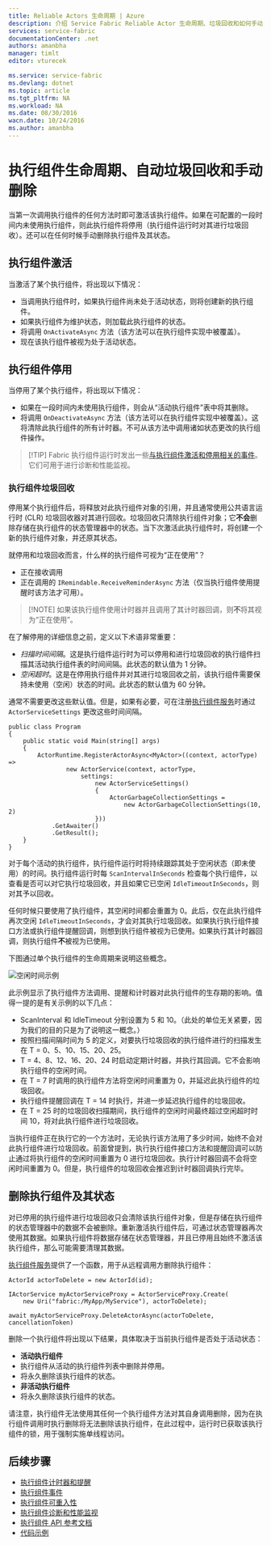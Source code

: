 ```yaml
---
title: Reliable Actors 生命周期 | Azure
description: 介绍 Service Fabric Reliable Actor 生命周期、垃圾回收和如何手动删除执行组件及其状态
services: service-fabric
documentationCenter: .net
authors: amanbha
manager: timlt
editor: vturecek

ms.service: service-fabric
ms.devlang: dotnet
ms.topic: article
ms.tgt_pltfrm: NA
ms.workload: NA
ms.date: 08/30/2016
wacn.date: 10/24/2016
ms.author: amanbha
---
```


# 执行组件生命周期、自动垃圾回收和手动删除
当第一次调用执行组件的任何方法时即可激活该执行组件。如果在可配置的一段时间内未使用执行组件，则此执行组件将停用（执行组件运行时对其进行垃圾回收）。还可以在任何时候手动删除执行组件及其状态。

## 执行组件激活

当激活了某个执行组件，将出现以下情况：

- 当调用执行组件时，如果执行组件尚未处于活动状态，则将创建新的执行组件。
- 如果执行组件为维护状态，则加载此执行组件的状态。
- 将调用 `OnActivateAsync` 方法（该方法可以在执行组件实现中被覆盖）。
- 现在该执行组件被视为处于活动状态。

## 执行组件停用

当停用了某个执行组件，将出现以下情况：

- 如果在一段时间内未使用执行组件，则会从“活动执行组件”表中将其删除。
- 将调用 `OnDeactivateAsync` 方法（该方法可以在执行组件实现中被覆盖）。这将清除此执行组件的所有计时器。不可从该方法中调用诸如状态更改的执行组件操作。

> [!TIP] Fabric 执行组件运行时发出一些[与执行组件激活和停用相关的事件](./service-fabric-reliable-actors-diagnostics.md#actor-activation-and-deactivation-events)。它们可用于进行诊断和性能监视。

### 执行组件垃圾回收
停用某个执行组件后，将释放对此执行组件对象的引用，并且通常使用公共语言运行时 (CLR) 垃圾回收器对其进行回收。垃圾回收只清除执行组件对象；它**不会**删除存储在执行组件的状态管理器中的状态。当下次激活此执行组件时，将创建一个新的执行组件对象，并还原其状态。

就停用和垃圾回收而言，什么样的执行组件可视为“正在使用”？

- 正在接收调用
- 正在调用的 `IRemindable.ReceiveReminderAsync` 方法（仅当执行组件使用提醒时该方法才可用）。

> [!NOTE] 如果该执行组件使用计时器并且调用了其计时器回调，则**不**将其视为“正在使用”。

在了解停用的详细信息之前，定义以下术语非常重要：

- *扫描时间间隔*。这是执行组件运行时为可以停用和进行垃圾回收的执行组件扫描其活动执行组件表的时间间隔。此状态的默认值为 1 分钟。
- *空闲超时*。这是在停用执行组件并对其进行垃圾回收之前，该执行组件需要保持未使用（空闲）状态的时间。此状态的默认值为 60 分钟。

通常不需要更改这些默认值。但是，如果有必要，可在注册[执行组件服务](./service-fabric-reliable-actors-platform.md)时通过 `ActorServiceSettings` 更改这些时间间隔。

	public class Program
	{
	    public static void Main(string[] args)
	    {
	        ActorRuntime.RegisterActorAsync<MyActor>((context, actorType) =>
	                new ActorService(context, actorType,
	                    settings:
	                        new ActorServiceSettings()
	                        {
	                            ActorGarbageCollectionSettings =
	                                new ActorGarbageCollectionSettings(10, 2)
	                        }))
	            .GetAwaiter()
	            .GetResult();
	    }
	}

对于每个活动的执行组件，执行组件运行时将持续跟踪其处于空闲状态（即未使用）的时间。执行组件运行时每 `ScanIntervalInSeconds` 检查每个执行组件，以查看是否可以对它执行垃圾回收，并且如果它已空闲 `IdleTimeoutInSeconds`，则对其予以回收。

任何时候只要使用了执行组件，其空闲时间都会重置为 0。此后，仅在此执行组件再次空闲 `IdleTimeoutInSeconds`，才会对其执行垃圾回收。如果执行执行组件接口方法或执行组件提醒回调，则想到执行组件被视为已使用。如果执行其计时器回调，则执行组件**不**被视为已使用。

下图通过单个执行组件的生命周期来说明这些概念。

![空闲时间示例][1]

此示例显示了执行组件方法调用、提醒和计时器对此执行组件的生存期的影响。值得一提的是有关示例的以下几点：

- ScanInterval 和 IdleTimeout 分别设置为 5 和 10。（此处的单位无关紧要，因为我们的目的只是为了说明这一概念。）
- 按照扫描间隔时间为 5 的定义，对要执行垃圾回收的执行组件进行的扫描发生在 T = 0、5、10、15、20、25。
- T = 4、8、12、16、20、24 时启动定期计时器，并执行其回调。它不会影响执行组件的空闲时间。
- 在 T = 7 时调用的执行组件方法将空闲时间重置为 0，并延迟此执行组件的垃圾回收。
- 执行组件提醒回调在 T = 14 时执行，并进一步延迟执行组件的垃圾回收。
- 在 T = 25 时的垃圾回收扫描期间，执行组件的空闲时间最终超过空闲超时时间 10，将对此执行组件进行垃圾回收。

当执行组件正在执行它的一个方法时，无论执行该方法用了多少时间，始终不会对此执行组件进行垃圾回收。前面曾提到，执行执行组件接口方法和提醒回调可以防止通过将执行组件的空闲时间重置为 0 进行垃圾回收。执行计时器回调不会将空闲时间重置为 0。但是，执行组件的垃圾回收会推迟到计时器回调执行完毕。

## 删除执行组件及其状态

对已停用的执行组件进行垃圾回收只会清除该执行组件对象，但是存储在执行组件的状态管理器中的数据不会被删除。重新激活执行组件后，可通过状态管理器再次使用其数据。如果执行组件将数据存储在状态管理器，并且已停用且始终不激活该执行组件，那么可能需要清理其数据。

[执行组件服务](./service-fabric-reliable-actors-platform.md)提供了一个函数，用于从远程调用方删除执行组件：

	ActorId actorToDelete = new ActorId(id);
	
	IActorService myActorServiceProxy = ActorServiceProxy.Create(
	    new Uri("fabric:/MyApp/MyService"), actorToDelete);
	            
	await myActorServiceProxy.DeleteActorAsync(actorToDelete, cancellationToken)

删除一个执行组件将出现以下结果，具体取决于当前执行组件是否处于活动状态：

- **活动执行组件**
 - 执行组件从活动的执行组件列表中删除并停用。
 - 将永久删除该执行组件的状态。
- **非活动执行组件**
 - 将永久删除该执行组件的状态。

请注意，执行组件无法使用其任何一个执行组件方法对其自身调用删除，因为在执行组件调用时执行删除将无法删除该执行组件，在此过程中，运行时已获取该执行组件的锁，用于强制实施单线程访问。

## 后续步骤
 - [执行组件计时器和提醒](./service-fabric-reliable-actors-timers-reminders.md)
 - [执行组件事件](./service-fabric-reliable-actors-events.md)
 - [执行组件可重入性](./service-fabric-reliable-actors-reentrancy.md)
 - [执行组件诊断和性能监视](./service-fabric-reliable-actors-diagnostics.md)
 - [执行组件 API 参考文档](https://msdn.microsoft.com/zh-cn/library/azure/dn971626.aspx)
 - [代码示例](https://github.com/Azure/servicefabric-samples)

<!--Image references-->

[1]: ./media/service-fabric-reliable-actors-lifecycle/garbage-collection.png

<!---HONumber=Mooncake_1017_2016-->